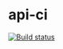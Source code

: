 # api-ci
[![Build status](https://ci.appveyor.com/api/projects/status/03aeyqc47wwyivjg?svg=true)](https://ci.appveyor.com/project/AnenkowaK/api-ci)
